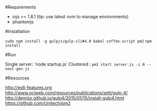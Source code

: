 #Requirements

* iojs >= 1.8.1 (tip: use latest nvm to manage environments)
* phantomjs

#Installation

`sudo npm install -g gulpjs/gulp-cli#4.0 babel coffee-script pm2`
`npm install`

#Run

Single server: 'node startup.js'
Clustered : `pm2 start server.js -i 0 --next-gen-js`



#Resources

http://es6-features.org
http://www.ociweb.com/resources/publications/sett/gulp-4/
http://demisx.github.io/gulp4/2015/01/15/install-gulp4.html
https://github.com/Unitech/pm2